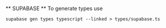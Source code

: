 ** SUPABASE **
To generate types use 
```shell
supabase gen types typescript --linked > types/supabase.ts
```
